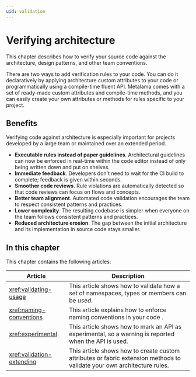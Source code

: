 ```yaml
---
uid: validation
---
```


# Verifying architecture

This chapter describes how to verify your source code against the architecture, design patterns, and other team conventions.

There are two ways to add verification rules to your code. You can do it declaratively by applying architecture custom attributes to your code or programmatically using a compile-time fluent API. Metalama comes with a set of ready-made custom attributes and compile-time methods, and you can easily create your own attributes or methods for rules specific to your project.

## Benefits

Verifying code against architecture is especially important for projects developed by a large team or maintained over an extended period.

* **Executable rules instead of paper guidelines**. Architectural guidelines can now be enforced in real-time within the code editor instead of only being written down and put on shelves.
* **Immediate feedback**. Developers don't need to wait for the CI build to complete; feedback is given within seconds.
* **Smoother code reviews**. Rule violations are automatically detected so that code reviews can focus on flows and concepts.
* **Better team alignment**. Automated code validation encourages the team to respect consistent patterns and practices.
* **Lower complexity**. The resulting codebase is simpler when everyone on the team follows consistent patterns and practices.
* **Reduced architecture erosion**. The gap between the initial architecture and its implementation in source code stays smaller.


## In this chapter


This chapter contains the following articles:


|Article  |Description  |
|---------|---------|
|<xref:validating-usage>     |  This article shows how to validate how a set of namespaces, types or members can be _used_.       |
|<xref:naming-conventions> | This article explains how to enforce naming conventions in your code . |
|<xref:experimental> | This article shows how to mark an API as experimental, so a warning is reported when the API is used. |
|<xref:validation-extending>     |  This article shows how to create custom attributes or fabric extension methods to validate your own architecture rules.   |

